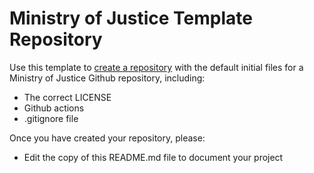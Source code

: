 # Ministry of Justice Template Repository

Use this template to [create a repository] with the default initial files for a Ministry of Justice Github repository, including:

* The correct LICENSE
* Github actions
* .gitignore file

Once you have created your repository, please:

* Edit the copy of this README.md file to document your project

[create a repository]: https://github.com/ministryofjustice/template-repository/generate
